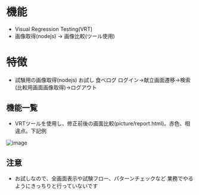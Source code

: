 # 機能
  - Visual Regression Testing(VRT)
  - 画像取得(nodejs) -> 画像比較(ツール使用)
　
# 特徴
  - 試験用の画像取得(nodejs)
    お試し 
     食べログ
       ログイン->献立画面遷移->検索(比較用画面画像取得)->ログアウト


## 機能一覧
- VRTツールを使用し、修正前後の画面比較(picture/report.html)。赤色、相違点。下記例

![image](https://user-images.githubusercontent.com/89893576/136135228-022b46f6-a1da-4696-97bb-f3ecbbcd1f08.png)

## 注意
  - お試しなので、全画面表示や試験フロー、パターンチェックなど
     業務でやるようにきっちりと行っていないです
